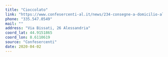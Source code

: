 ```yaml
---
title: "Cioccolato"
link: "https://www.confesercenti-al.it/news/234-consegne-a-domicilio-alessandria-lista-aggiornata-al-26-marzo.html"
phone: "335.547.0549"
mail: ""
address: "Via Bissati, 26 Alessandria"
coord_lat: 44.9151865
coord_lon: 8.6110619
source: "Confesercenti"
date: 2020-04-02
---
```



